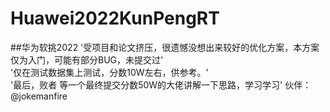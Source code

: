 # Huawei2022KunPengRT
##华为软挑2022
'受项目和论文挤压，很遗憾没想出来较好的优化方案，本方案仅为入门，可能有部分BUG，未提交过'  
'仅在测试数据集上测试，分数10W左右，供参考。'  
'最后，败者 等一个最终提交分数50W的大佬讲解一下思路，学习学习'
伙伴：@jokemanfire
